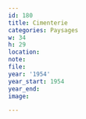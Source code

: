 ```yaml
---
id: 180
title: Cimenterie
categories: Paysages
w: 34
h: 29
location:
note:
file:
year: '1954'
year_start: 1954
year_end:
image:

---
```

